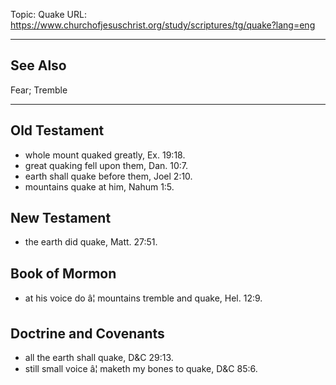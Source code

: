Topic: Quake
URL: https://www.churchofjesuschrist.org/study/scriptures/tg/quake?lang=eng

---

## See Also

Fear; Tremble

---

## Old Testament

- whole mount quaked greatly, Ex. 19:18.
- great quaking fell upon them, Dan. 10:7.
- earth shall quake before them, Joel 2:10.
- mountains quake at him, Nahum 1:5.

## New Testament

- the earth did quake, Matt. 27:51.

## Book of Mormon

- at his voice do â¦ mountains tremble and quake, Hel. 12:9.

## Doctrine and Covenants

- all the earth shall quake, D&C 29:13.
- still small voice â¦ maketh my bones to quake, D&C 85:6.

